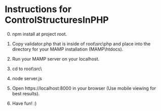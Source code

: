 Instructions for ControlStructuresInPHP
======
0. npm install at project root.

1. Copy validator.php that is inside of root\src\php and place into the directory for your MAMP installation (MAMP\htdocs).

2. Run your MAMP server on your localhost.

3. cd to root\src\

4. node server.js

5. Open https://localhost:8000 in your browser (Use mobile viewing for best results).

6. Have fun! :)